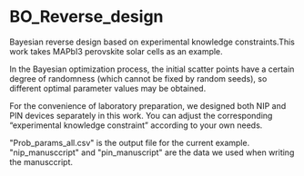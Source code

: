 # BO_Reverse_design
Bayesian reverse design based on experimental knowledge constraints.This work takes MAPbI3 perovskite solar cells as an example.

In the Bayesian optimization process, the initial scatter points have a certain degree of randomness (which cannot be fixed by random seeds), so different optimal parameter values may be obtained.

For the convenience of laboratory preparation, we designed both NIP and PIN devices separately in this work. You can adjust the corresponding “experimental knowledge constraint” according to your own needs.

"Prob_params_all.csv" is the output file for the current example. "nip_manusccript" and "pin_manuscript" are the data we used when writing the manusccript.
